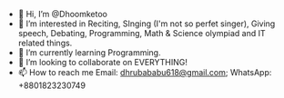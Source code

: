 - 👋 Hi, I’m @Dhoomketoo
- 👀 I’m interested in Reciting, SInging (I'm not so perfet singer), Giving speech, Debating, Programming, Math & Science olympiad and IT related things.
- 🌱 I’m currently learning Programming.
- 💞️ I’m looking to collaborate on EVERYTHING!
- 📫 How to reach me Email: dhrubababu618@gmail.com; WhatsApp: +8801823230749

<!---
Dhoomketoo/Dhoomketoo is a ✨ special ✨ repository because its `README.md` (this file) appears on your GitHub profile.
You can click the Preview link to take a look at your changes.
--->

